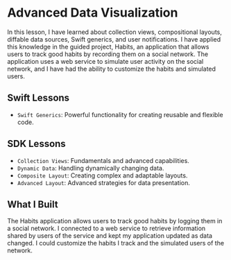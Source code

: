 # Advanced Data Visualization

In this lesson, I have learned about collection views, compositional layouts, diffable data sources, Swift generics, and user notifications. I have applied this knowledge in the guided project, Habits, an application that allows users to track good habits by recording them on a social network. The application uses a web service to simulate user activity on the social network, and I have had the ability to customize the habits and simulated users.

## Swift Lessons
- `Swift Generics`: Powerful functionality for creating reusable and flexible code.

## SDK Lessons
- `Collection Views`: Fundamentals and advanced capabilities.
- `Dynamic Data`: Handling dynamically changing data.
- `Composite Layout`: Creating complex and adaptable layouts.
- `Advanced Layout`: Advanced strategies for data presentation.

## What I Built
The Habits application allows users to track good habits by logging them in a social network. I connected to a web service to retrieve information shared by users of the service and kept my application updated as data changed. I could customize the habits I track and the simulated users of the network.
